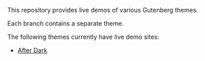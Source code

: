 This repository provides live demos of various Gutenberg themes.

Each branch contains a separate theme.

The following themes currently have live demo sites:
 *  [After Dark](https://after-dark--gutenberg-theme-demo.netlify.com/)
